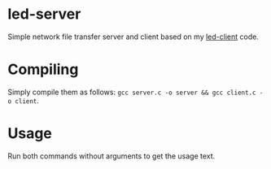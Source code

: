 # led-server
Simple network file transfer server and client based on my [led-client](https://github.com/duckyondiscord/led-client) code.

# Compiling
Simply compile them as follows: `gcc server.c -o server && gcc client.c -o client`.

# Usage

Run both commands without arguments to get the usage text.
